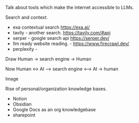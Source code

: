 Talk about tools which make the internet accessible to LLMs.

Search and context.

-   exa contextual search https://exa.ai/
-   tavily - another search. https://tavily.com/#api
-   serper - google search api https://serper.dev/
-   llm ready website reading. - https://www.firecrawl.dev/
-   perplexity -

Draw Human -> search engine -> Human

Now Human <-> AI --> search engine <--> AI -> human

Image

Rise of personal/organization knowledge bases.

-   Notion
-   Obsidian
-   Google Docs as an org knowledgebase
-   sharepoint
